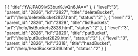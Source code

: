 [
	{
		"title":"tWJPAO9lvS3burKJvQn6JA=="
	},
	{
		"level":"3",
		"parent_id":"2826",
		"id":"2827",
		"title":"deleteBucket",
		"url":"/help/deleteBucket2827.html",
		"status":"2"
	},
	{
		"level":"3",
		"parent_id":"2826",
		"id":"2828",
		"title":"listBuckets",
		"url":"/help/listBuckets2828.html",
		"status":"2"
	},
	{
		"level":"3",
		"parent_id":"2826",
		"id":"2829",
		"title":"putBucket",
		"url":"/help/putBucket2829.html",
		"status":"2"
	},
	{
		"level":"3",
		"parent_id":"2826",
		"id":"3318",
		"title":"headBucket",
		"url":"/help/headBucket3318.html",
		"status":"2"
	}
]